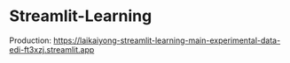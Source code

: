 # Streamlit-Learning

Production: https://laikaiyong-streamlit-learning-main-experimental-data-edi-ft3xzj.streamlit.app
